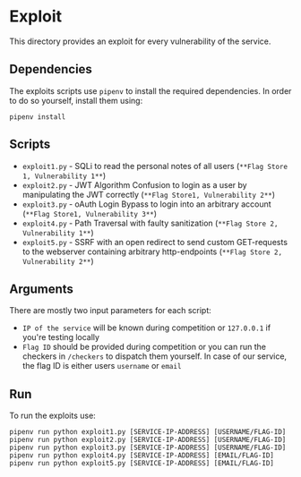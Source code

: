 # Exploit

This directory provides an exploit for every vulnerability of the service.

## Dependencies

The exploits scripts use `pipenv` to install the required dependencies. In order to do so yourself, install them using:

	pipenv install

## Scripts

* `exploit1.py` - SQLi to read the personal notes of all users (`**Flag Store 1, Vulnerability 1**`)
* `exploit2.py` - JWT Algorithm Confusion to login as a user by manipulating the JWT correctly (`**Flag Store1, Vulnerability 2**`)
* `exploit3.py` - oAuth Login Bypass to login into an arbitrary account (`**Flag Store1, Vulnerability 3**`)
* `exploit4.py` - Path Traversal with faulty sanitization (`**Flag Store 2, Vulnerability 1**`) 
* `exploit5.py` - SSRF with an open redirect to send custom GET-requests to the webserver containing arbitrary http-endpoints (`**Flag Store 2, Vulnerability 2**`)

## Arguments

There are mostly two input parameters for each script:

* `IP of the service` will be known during competition or `127.0.0.1` if you're testing locally
* `Flag ID` should be provided during competition or you can run the checkers in `/checkers` to dispatch them yourself. In case of our service, the flag ID is either users `username` or `email`

## Run

To run the exploits use:

	pipenv run python exploit1.py [SERVICE-IP-ADDRESS] [USERNAME/FLAG-ID]
	pipenv run python exploit2.py [SERVICE-IP-ADDRESS] [USERNAME/FLAG-ID]
	pipenv run python exploit3.py [SERVICE-IP-ADDRESS] [USERNAME/FLAG-ID]
	pipenv run python exploit4.py [SERVICE-IP-ADDRESS] [EMAIL/FLAG-ID]
	pipenv run python exploit5.py [SERVICE-IP-ADDRESS] [EMAIL/FLAG-ID]
